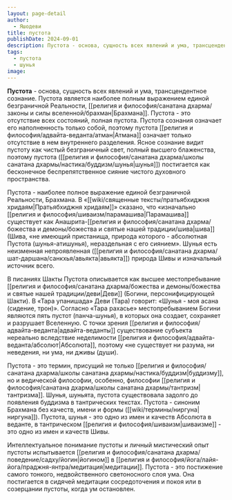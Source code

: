```yaml
---
layout: page-detail
author:
  - Яшодеви
title: пустота
publishDate: 2024-09-01
description: Пустота - основа, сущность всех явлений и ума, трансцендентное Сознание. Пустота является наиболее полным выражением единой безграничной Реальности, Брахмана. Пустота - это отсутствие всех состояний, полная пустота.
tags:
  - пустота
  - шунья
image:
---
```

**Пустота** - основа, сущность всех явлений и ума, трансцендентное сознание. Пустота является наиболее полным выражением единой безграничной Реальности, [[религия и философия/санатана дхарма/законы и силы вселенной/брахман|Брахмана]]. Пустота - это отсутствие всех состояний, полная пустота. Пустота сознания означает его наполненность только собой, поэтому пустота [[религия и философия/адвайта-веданта/атман|Атмана]] означает только отсутствие в нем внутреннего разделения. Ясное сознание видит пустоту как чистый безграничный свет, полный высшего блаженства, поэтому пустота ([[религия и философия/санатана дхарма/школы санатана дхармы/настика/буддизм/шунья|шунья]]) постигается как бесконечное беспрепятственное сияние чистого духовного пространства.

Пустота - наиболее полное выражение единой безграничной Реальности, Брахмана. В «[[wiki/священные тексты/пратьябхиджня хридаям|Пратьябхиджня хридаям]]» сказано, что «изначально [[религия и философия/шиваизм/парамашива|Парамашива]] существует как Анашрита-[[религия и философия/санатана дхарма/божества и демоны/божества и святые нашей традиции/шива|шива]] (Шива, «не имеющий пристанища, природа которого - абсолютная Пустота (шунья-атишунья), нераздельная с его сиянием». Шунья есть неизменная непроявленная ([[религия и философия/санатана дхарма/шат-даршана/санкхья/авьякта|авьякта]]) природа Шивы и изначальный источник всего. 

В писаниях Шакты Пустота описывается как высшее местопребывание [[религия и философия/санатана дхарма/божества и демоны/божества и святые нашей традиции/деви|Деви]] (Богини, персонифицирующей Шакти). В «Тара упанишада» Деви (Тара) говорит: «Шунья - моя асана (сидение, трон)». Согласно «Тара рахасье» местопребыванием Богини являются пять пустот (панча-шунья), в которых она создает, сохраняет и разрушает Вселенную. С точки зрения [[религия и философия/адвайта-веданта|адвайта-веданты]] существование субъекта нереально вследствие неделимости [[религия и философия/адвайта-веданта/абсолют|Абсолюта]], поэтому «не существует ни разума, ни неведения, ни ума, ни дживы (души).

Пустота - это термин, присущий не только [[религия и философия/санатана дхарма/школы санатана дхармы/настика/буддизм|буддизму]], но и ведической философии, особенно, философии [[религия и философия/санатана дхарма/школы санатана дхармы/тантризм|тантризма]]. Шунья, шуньята, пустота существовала задолго до появления буддизма в тантрических текстах. Пустота - синоним Брахмана без качеств, имени и формы ([[wiki/термины/ниргуна|ниргуна]]). Пустота, шунья - это одно из имен и качеств Абсолюта в веданте, в тантрическом [[религия и философия/шиваизм|шиваизме]] - это одно из имен и качеств Шивы. 

Интеллектуальное понимание пустоты и личный мистический опыт пустоты испытывается [[религия и философия/санатана дхарма/поведение/садху/йогин|йогином]] в [[религия и философия/йога/лайя-йога/праджня-янтра/медитация|медитации]]. Пустота - это постижение самого тонкого, недвойственного светоносного слоя ума. Она постигается в сидячей медитации сосредоточения и покоя или в созерцании пустоты, когда ум остановлен.

